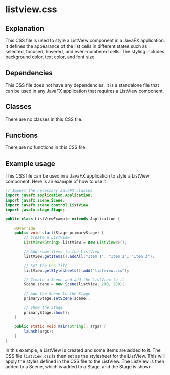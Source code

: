 # listview.css

## Explanation
This CSS file is used to style a ListView component in a JavaFX application. It defines the appearance of the list cells in different states such as selected, focused, hovered, and even-numbered cells. The styling includes background color, text color, and font size.

## Dependencies
This CSS file does not have any dependencies. It is a standalone file that can be used in any JavaFX application that requires a ListView component.

## Classes
There are no classes in this CSS file.

## Functions
There are no functions in this CSS file.

## Example usage
This CSS file can be used in a JavaFX application to style a ListView component. Here is an example of how to use it:

```java
// Import the necessary JavaFX classes
import javafx.application.Application;
import javafx.scene.Scene;
import javafx.scene.control.ListView;
import javafx.stage.Stage;

public class ListViewExample extends Application {

    @Override
    public void start(Stage primaryStage) {
        // Create a ListView
        ListView<String> listView = new ListView<>();

        // Add some items to the ListView
        listView.getItems().addAll("Item 1", "Item 2", "Item 3");

        // Set the CSS file
        listView.getStylesheets().add("listview.css");

        // Create a Scene and add the ListView to it
        Scene scene = new Scene(listView, 200, 200);

        // Add the Scene to the Stage
        primaryStage.setScene(scene);

        // Show the Stage
        primaryStage.show();
    }

    public static void main(String[] args) {
        launch(args);
    }
}
```

In this example, a ListView is created and some items are added to it. The CSS file `listview.css` is then set as the stylesheet for the ListView. This will apply the styles defined in the CSS file to the ListView. The ListView is then added to a Scene, which is added to a Stage, and the Stage is shown.